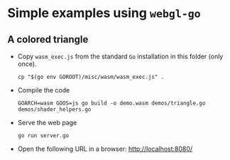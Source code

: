 # Simple examples using `webgl-go`

## A colored triangle

- Copy `wasm_exec.js` from the standard `Go` installation in this folder (only once).

    ```
    cp "$(go env GOROOT)/misc/wasm/wasm_exec.js" .
    ```

- Compile the code

    ```
    GOARCH=wasm GOOS=js go build -o demo.wasm demos/triangle.go demos/shader_helpers.go
    ```

- Serve the web page

    ```
    go run server.go
    ```

- Open the following URL in a browser: <http://localhost:8080/>
